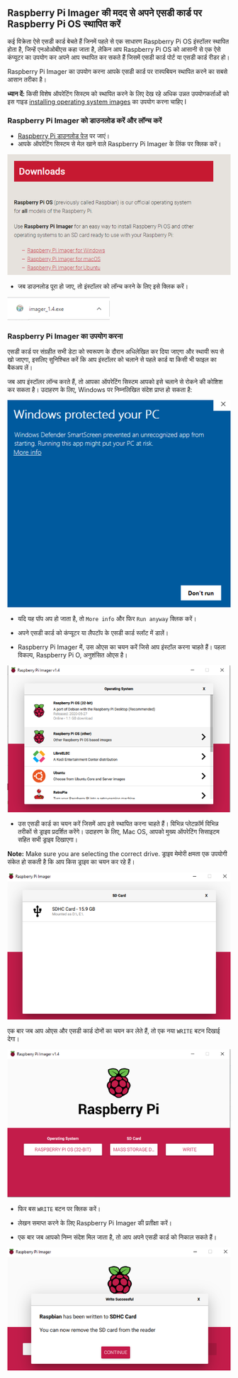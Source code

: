 ## Raspberry Pi Imager की मदद से अपने एसडी कार्ड पर Raspberry Pi OS स्थापित करें

कई विक्रेता ऐसे एसडी कार्ड बेचते हैं जिनमें पहले से एक साधारण Raspberry Pi OS इंस्टॉलर स्थापित होता है, जिन्हें एनओओबीएस कहा जाता है, लेकिन आप Raspberry Pi OS को आसानी से एक ऐसे कंप्यूटर का उपयोग कर अपने आप स्थापित कर सकते हैं जिसमें एसडी कार्ड पोर्ट या एसडी कार्ड रीडर हो।

Raspberry Pi Imager का उपयोग करना आपके एसडी कार्ड पर रास्पबियन स्थापित करने का सबसे आसान तरीका है।

**ध्यान दें:** किसी विशेष ऑपरेटिंग सिस्टम को स्थापित करने के लिए देख रहे अधिक उन्नत उपयोगकर्ताओं को इस गाइड [installing operating system images](https://www.raspberrypi.org/documentation/installation/installing-images/README.md) का उपयोग करना चाहिए I

### Raspberry Pi Imager को डाउनलोड करें और लॉन्च करें

+ [Raspberry Pi डाउनलोड पेज](https://www.raspberrypi.org/downloads) पर जाएं।
+ आपके ऑपरेटिंग सिस्टम से मेल खाने वाले Raspberry Pi Imager के लिंक पर क्लिक करें।

![डाउनलोड पेज](images/newInstaller_downloadsPage.png)

+ जब डाउनलोड पूरा हो जाए, तो इंस्टॉलर को लॉन्च करने के लिए इसे क्लिक करें।

![इंस्टॉलर लॉन्च करें](images/newInstaller_launchInstaller.png)

### Raspberry Pi Imager का उपयोग करना

एसडी कार्ड पर संग्रहीत सभी डेटा को स्वरूपण के दौरान अधिलेखित कर दिया जाएगा और स्थायी रूप से खो जाएगा, इसलिए सुनिश्चित करें कि आप इंस्टॉलर को चलाने से पहले कार्ड या किसी भी फाइल का बैकअप लें।

जब आप इंस्टॉलर लॉन्च करते हैं, तो आपका ऑपरेटिंग सिस्टम आपको इसे चलाने से रोकने की कोशिश कर सकता है। उदाहरण के लिए, Windows पर निम्नलिखित संदेश प्राप्त हो सकता है:

![Windows चेतावनी](images/newInstaller_windowsWarning.png)

+ यदि यह पॉप अप हो जाता है, तो `More info` और फिर `Run anyway` क्लिक करें।

+ अपने एसडी कार्ड को कंप्यूटर या लैपटॉप के एसडी कार्ड स्लॉट में डालें।

+ Raspberry Pi Imager में, उस ओएस का चयन करें जिसे आप इंस्टॉल करना चाहते हैं। पहला विकल्प, Raspberry Pi O, अनुशंसित ओएस है।

![Windows में Raspberry Pi Imager](images/newInstaller_selectOS.png)

+ उस एसडी कार्ड का चयन करें जिसमें आप इसे स्थापित करना चाहते हैं। विभिन्न प्लेटफ़ॉर्म विभिन्न तरीकों से ड्राइव प्रदर्शित करेंगे। उदाहरण के लिए, Mac OS, आपको मुख्य ऑपरेटिंग सिसाइटम सहित सभी ड्राइव दिखाएगा।

**Note:** Make sure you are selecting the correct drive. ड्राइव मेमोरी क्षमता एक उपयोगी संकेत हो सकती है कि आप किस ड्राइव का चयन कर रहे हैं।

![Windows में Raspberry Pi Imager](images/newInstaller_select-SDCard.png)

एक बार जब आप ओएस और एसडी कार्ड दोनों का चयन कर लेते हैं, तो एक नया `WRITE` बटन दिखाई देगा।

![Windows में Raspberry Pi Imager](images/newInstaller_osAndCardSelected.png)

+ फिर बस `WRITE` बटन पर क्लिक करें।

+ लेखन समाप्त करने के लिए Raspberry Pi Imager की प्रतीक्षा करें।

+ एक बार जब आपको निम्न संदेश मिल जाता है, तो आप अपने एसडी कार्ड को निकाल सकते हैं।

![सफल संदेश लिखें](images/newInstaller_writeSuccessful.png)
